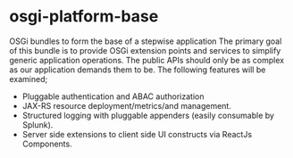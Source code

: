 # osgi-platform-base
OSGi bundles to form the base of a stepwise application
The primary goal of this bundle is to provide OSGi extension points and services to simplify generic application operations. 
The public APIs should only be as complex as our application demands them to be.  The following features will be examined;
- Pluggable authentication and ABAC authorization
- JAX-RS resource deployment/metrics/and management.
- Structured logging with pluggable appenders (easily consumable by Splunk).
- Server side extensions to client side UI constructs via ReactJs Components.
